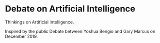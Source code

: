 # Debate on Artificial Intelligence

Thinkings on Artificial Intelligence.

Inspired by the public Debate between Yoshua Bengio and Gary Marcus on December 2019.


